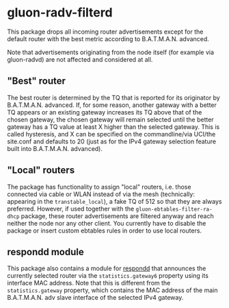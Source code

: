gluon-radv-filterd
==================
This package drops all incoming router advertisements except for the
default router with the best metric according to B.A.T.M.A.N. advanced.

Note that advertisements originating from the node itself (for example
via gluon-radvd) are not affected and considered at all.

"Best" router
-------------
The best router is determined by the TQ that is reported for its originator by
B.A.T.M.A.N. advanced. If, for some reason, another gateway with a better TQ
appears or an existing gateway increases its TQ above that of the chosen
gateway, the chosen gateway will remain selected until the better gateway has a
TQ value at least X higher than the selected gateway. This is called
hysteresis, and X can be specified on the commandline/via UCI/the site.conf and
defaults to 20 (just as for the IPv4 gateway selection feature built into
B.A.T.M.A.N. advanced).

"Local" routers
---------------
The package has functionality to assign "local" routers, i.e. those connected
via cable or WLAN instead of via the mesh (technically: appearing in the
`transtable_local`), a fake TQ of 512 so that they are always preferred.
However, if used together with the `gluon-ebtables-filter-ra-dhcp` package,
these router advertisements are filtered anyway and reach neither the node nor
any other client. You currently have to disable the package or insert custom
ebtables rules in order to use local routers.

respondd module
---------------
This package also contains a module for [respondd] that announces the currently
selected router via the `statistics.gateway6` property using its interface MAC
address. Note that this is different from the `statistics.gateway` property,
which contains the MAC address of the main B.A.T.M.A.N. adv slave interface of
the selected IPv4 gateway.

[respondd]: https://github.com/freifunk-gluon/packages/tree/master/net/respondd
